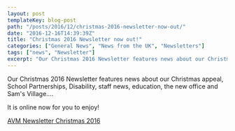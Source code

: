 ```yaml
---
layout: post
templateKey: blog-post
path: "/posts/2016/12/christmas-2016-newsletter-now-out/"
date: "2016-12-16T14:39:39Z"
title: "Christmas 2016 Newsletter now out!"
categories: ["General News", "News from the UK", "Newsletters"]
tags: ["news", "Newsletter"]
excerpt: "Our Christmas 2016 Newsletter features news about our Christmas appeal, School Partnerships, Disabi..."
---
```


Our Christmas 2016 Newsletter features news about our Christmas appeal, School Partnerships, Disability, staff news, education, the new office and Sam's Village....

It is online now for you to enjoy!

[AVM Newsletter Christmas 2016](http://www.africanvision.org.uk/africa-vision-news/wp-content/uploads/2016/12/AVM-Newsletter-December-Final.pdf)